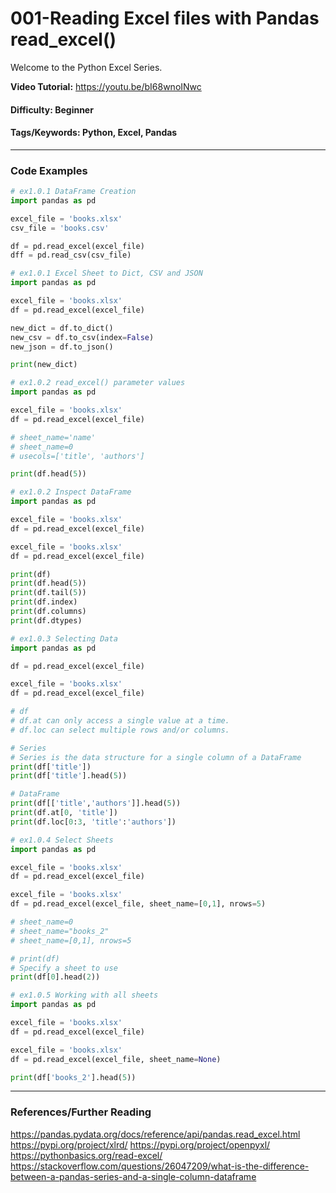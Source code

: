 # **001-Reading Excel files with Pandas read_excel()**

Welcome to the Python Excel Series.

**Video Tutorial:** https://youtu.be/bI68wnoINwc

#### **Difficulty:** Beginner
#### **Tags/Keywords:** Python, Excel, Pandas
---

### Code Examples

```python
# ex1.0.1 DataFrame Creation
import pandas as pd

excel_file = 'books.xlsx'
csv_file = 'books.csv'

df = pd.read_excel(excel_file)
dff = pd.read_csv(csv_file)
```
```python
# ex1.0.1 Excel Sheet to Dict, CSV and JSON
import pandas as pd

excel_file = 'books.xlsx'
df = pd.read_excel(excel_file)

new_dict = df.to_dict()
new_csv = df.to_csv(index=False)
new_json = df.to_json()

print(new_dict)
```
```python
# ex1.0.2 read_excel() parameter values
import pandas as pd

excel_file = 'books.xlsx'
df = pd.read_excel(excel_file)

# sheet_name='name'
# sheet_name=0
# usecols=['title', 'authors']

print(df.head(5))
```
```python
# ex1.0.2 Inspect DataFrame
import pandas as pd

excel_file = 'books.xlsx'
df = pd.read_excel(excel_file)

excel_file = 'books.xlsx'
df = pd.read_excel(excel_file)

print(df)
print(df.head(5))
print(df.tail(5))
print(df.index)
print(df.columns)
print(df.dtypes)
```
```python
# ex1.0.3 Selecting Data
import pandas as pd

df = pd.read_excel(excel_file)

excel_file = 'books.xlsx'
df = pd.read_excel(excel_file)

# df
# df.at can only access a single value at a time.
# df.loc can select multiple rows and/or columns.

# Series
# Series is the data structure for a single column of a DataFrame
print(df['title'])
print(df['title'].head(5))

# DataFrame
print(df[['title','authors']].head(5))
print(df.at[0, 'title']) 
print(df.loc[0:3, 'title':'authors'])
```
```python
# ex1.0.4 Select Sheets
import pandas as pd

excel_file = 'books.xlsx'
df = pd.read_excel(excel_file)

excel_file = 'books.xlsx'
df = pd.read_excel(excel_file, sheet_name=[0,1], nrows=5)

# sheet_name=0
# sheet_name="books_2"
# sheet_name=[0,1], nrows=5

# print(df)
# Specify a sheet to use
print(df[0].head(2))
```
```python
# ex1.0.5 Working with all sheets
import pandas as pd

excel_file = 'books.xlsx'
df = pd.read_excel(excel_file)

excel_file = 'books.xlsx'
df = pd.read_excel(excel_file, sheet_name=None)

print(df['books_2'].head(5))
```
---
### **References/Further Reading**
https://pandas.pydata.org/docs/reference/api/pandas.read_excel.html
https://pypi.org/project/xlrd/
https://pypi.org/project/openpyxl/
https://pythonbasics.org/read-excel/
https://stackoverflow.com/questions/26047209/what-is-the-difference-between-a-pandas-series-and-a-single-column-dataframe